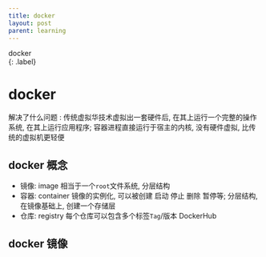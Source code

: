 ```yaml
---
title: docker
layout: post
parent: learning
---
```


docker  
{: .label}  

# docker 

解决了什么问题 : 传统虚拟华技术虚拟出一套硬件后, 在其上运行一个完整的操作系统, 在其上运行应用程序; 容器进程直接运行于宿主的内核, 没有硬件虚拟, 比传统的虚拟机更轻便  

## docker 概念

- 镜像: image 相当于一个`root`文件系统, 分层结构
- 容器: container 镜像的实例化, 可以被创建 启动 停止 删除 暂停等; 分层结构, 在镜像基础上, 创建一个存储层  
- 仓库: registry 每个仓库可以包含多个标签`Tag`/版本 DockerHub  

## docker 镜像







